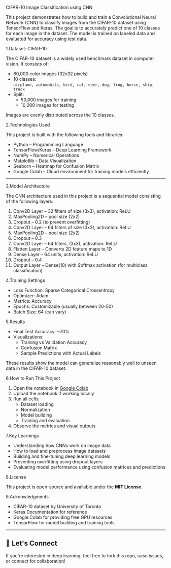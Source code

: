  CIFAR-10 Image Classification using CNN

This project demonstrates how to build and train a Convolutional Neural Network (CNN) to classify images from the CIFAR-10 dataset using TensorFlow and Keras. The goal is to accurately predict one of 10 classes for each image in the dataset. The model is trained on labeled data and evaluated for accuracy using test data.



1.Dataset: CIFAR-10

The CIFAR-10 dataset is a widely used benchmark dataset in computer vision. It consists of:

- 60,000 color images (32x32 pixels)
- 10 classes:  
  `airplane, automobile, bird, cat, deer, dog, frog, horse, ship, truck`
- Split:  
  - 50,000 images for training  
  - 10,000 images for testing

Images are evenly distributed across the 10 classes.


 2.Technologies Used

This project is built with the following tools and libraries:

- Python – Programming Language  
- TensorFlow/Keras – Deep Learning Framework  
- NumPy – Numerical Operations  
- Matplotlib – Data Visualization  
- Seaborn – Heatmap for Confusion Matrix  
- Google Colab – Cloud environment for training models efficiently

---

3.Model Architecture

The CNN architecture used in this project is a sequential model consisting of the following layers:

1. Conv2D Layer – 32 filters of size (3x3), activation: ReLU  
2. MaxPooling2D – pool size (2x2)  
3. Dropout – 0.2 (to prevent overfitting)  
4. Conv2D Layer – 64 filters of size (3x3), activation: ReLU  
5. MaxPooling2D – pool size (2x2)  
6. Dropout – 0.3  
7. Conv2D Layer – 64 filters, (3x3), activation: ReLU  
8. Flatten Layer – Converts 2D feature maps to 1D  
9. Dense Layer – 64 units, activation: ReLU  
10. Dropout – 0.4  
11. Output Layer – Dense(10) with Softmax activation (for multiclass classification)

4.Training Settings
- Loss Function: Sparse Categorical Crossentropy  
- Optimizer: Adam  
- Metrics: Accuracy  
- Epochs: Customizable (usually between 20-50)  
- Batch Size: 64 (can vary)



5.Results

- Final Test Accuracy: ~70%  
- Visualizations:  
  - Training vs Validation Accuracy  
  - Confusion Matrix  
  - Sample Predictions with Actual Labels

These results show the model can generalize reasonably well to unseen data in the CIFAR-10 dataset.



6.How to Run This Project

1. Open the notebook in [Google Colab](https://colab.research.google.com/)  
2. Upload the notebook if working locally  
3. Run all cells:
   - Dataset loading
   - Normalization
   - Model building
   - Training and evaluation
4. Observe the metrics and visual outputs



7.Key Learnings

- Understanding how CNNs work on image data
- How to load and preprocess image datasets
- Building and fine-tuning deep learning models
- Preventing overfitting using dropout layers
- Evaluating model performance using confusion matrices and predictions



8.License

This project is open-source and available under the **MIT License**.


 
9.Acknowledgments

- CIFAR-10 dataset by University of Toronto 
- Keras Documentation for reference  
- Google Colab for providing free GPU resources  
- TensorFlow for model building and training tools

---

## 🔗 Let's Connect

If you're interested in deep learning, feel free to fork this repo, raise issues, or connect for collaboration!
